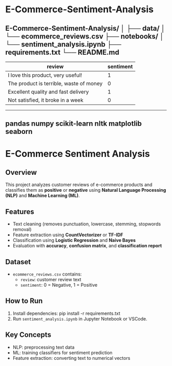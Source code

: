 # E-Commerce-Sentiment-Analysis
E-Commerce-Sentiment-Analysis/
│
├── data/
│   └── ecommerce_reviews.csv
├── notebooks/
│   └── sentiment_analysis.ipynb
├── requirements.txt
└── README.md
-------
| review                                  | sentiment |
| --------------------------------------- | --------- |
| I love this product, very useful!       | 1         |
| The product is terrible, waste of money | 0         |
| Excellent quality and fast delivery     | 1         |
| Not satisfied, it broke in a week       | 0         |
---------
pandas
numpy
scikit-learn
nltk
matplotlib
seaborn
-----


# E-Commerce Sentiment Analysis

## Overview
This project analyzes customer reviews of e-commerce products and classifies them as **positive** or **negative** using **Natural Language Processing (NLP)** and **Machine Learning (ML)**.

## Features
- Text cleaning (removes punctuation, lowercase, stemming, stopwords removal)
- Feature extraction using **CountVectorizer** or **TF-IDF**
- Classification using **Logistic Regression** and **Naive Bayes**
- Evaluation with **accuracy**, **confusion matrix**, and **classification report**

## Dataset
- `ecommerce_reviews.csv` contains:
  - `review`: customer review text
  - `sentiment`: 0 = Negative, 1 = Positive

## How to Run
1. Install dependencies:
pip install -r requirements.txt
2. Run `sentiment_analysis.ipynb` in Jupyter Notebook or VSCode.

## Key Concepts
- NLP: preprocessing text data
- ML: training classifiers for sentiment prediction
- Feature extraction: converting text to numerical vectors

